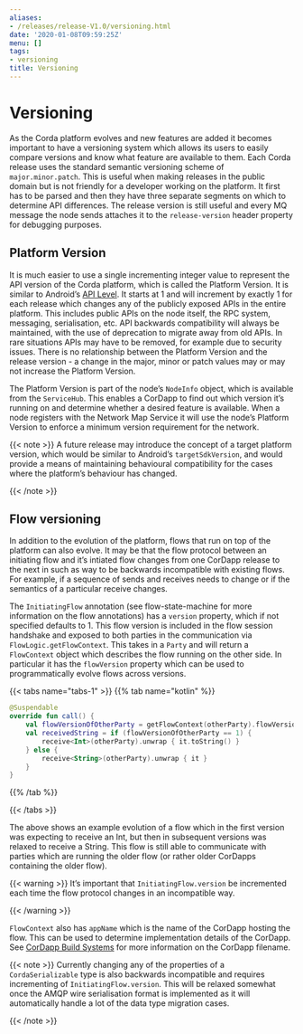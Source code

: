```yaml
---
aliases:
- /releases/release-V1.0/versioning.html
date: '2020-01-08T09:59:25Z'
menu: []
tags:
- versioning
title: Versioning
---
```



# Versioning

As the Corda platform evolves and new features are added it becomes important to have a versioning system which allows
its users to easily compare versions and know what feature are available to them. Each Corda release uses the standard
semantic versioning scheme of `major.minor.patch`. This is useful when making releases in the public domain but is not
friendly for a developer working on the platform. It first has to be parsed and then they have three separate segments on
which to determine API differences. The release version is still useful and every MQ message the node sends attaches it
to the `release-version` header property for debugging purposes.


## Platform Version

It is much easier to use a single incrementing integer value to represent the API version of the Corda platform, which
is called the Platform Version. It is similar to Android’s [API Level](https://developer.android.com/guide/topics/manifest/uses-sdk-element.html).
It starts at 1 and will increment by exactly 1 for each release which changes any of the publicly exposed APIs in the
entire platform. This includes public APIs on the node itself, the RPC system, messaging, serialisation, etc. API backwards
compatibility will always be maintained, with the use of deprecation to migrate away from old APIs. In rare situations
APIs may have to be removed, for example due to security issues. There is no relationship between the Platform Version
and the release version - a change in the major, minor or patch values may or may not increase the Platform Version.

The Platform Version is part of the node’s `NodeInfo` object, which is available from the `ServiceHub`. This enables
a CorDapp to find out which version it’s running on and determine whether a desired feature is available. When a node
registers with the Network Map Service it will use the node’s Platform Version to enforce a minimum version requirement
for the network.

{{< note >}}
A future release may introduce the concept of a target platform version, which would be similar to Android’s
`targetSdkVersion`, and would provide a means of maintaining behavioural compatibility for the cases where the
platform’s behaviour has changed.

{{< /note >}}

## Flow versioning

In addition to the evolution of the platform, flows that run on top of the platform can also evolve. It may be that the
flow protocol between an initiating flow and it’s intiated flow changes from one CorDapp release to the next in such as
way to be backwards incompatible with existing flows. For example, if a sequence of sends and receives needs to change
or if the semantics of a particular receive changes.

The `InitiatingFlow` annotation (see flow-state-machine for more information on the flow annotations) has a `version`
property, which if not specified defaults to 1. This flow version is included in the flow session handshake and exposed
to both parties in the communication via `FlowLogic.getFlowContext`. This takes in a `Party` and will return a
`FlowContext` object which describes the flow running on the other side. In particular it has the `flowVersion` property
which can be used to programmatically evolve flows across versions.

{{< tabs name="tabs-1" >}}
{{% tab name="kotlin" %}}
```kotlin
@Suspendable
override fun call() {
    val flowVersionOfOtherParty = getFlowContext(otherParty).flowVersion
    val receivedString = if (flowVersionOfOtherParty == 1) {
        receive<Int>(otherParty).unwrap { it.toString() }
    } else {
        receive<String>(otherParty).unwrap { it }
    }
}
```
{{% /tab %}}

{{< /tabs >}}

The above shows an example evolution of a flow which in the first version was expecting to receive an Int, but then
in subsequent versions was relaxed to receive a String. This flow is still able to communicate with parties which are
running the older flow (or rather older CorDapps containing the older flow).


{{< warning >}}
It’s important that `InitiatingFlow.version` be incremented each time the flow protocol changes in an
incompatible way.

{{< /warning >}}


`FlowContext` also has `appName` which is the name of the CorDapp hosting the flow. This can be used to determine
implementation details of the CorDapp. See [CorDapp Build Systems](cordapp-build-systems.md) for more information on the CorDapp filename.

{{< note >}}
Currently changing any of the properties of a `CordaSerializable` type is also backwards incompatible and
requires incrementing of `InitiatingFlow.version`. This will be relaxed somewhat once the AMQP wire serialisation
format is implemented as it will automatically handle a lot of the data type migration cases.

{{< /note >}}
